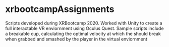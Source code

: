 # xrbootcampAssignments
Scripts developed during XRBootcamp 2020. Worked with Unity to create a full interactable VR enviornment using Oculus Quest. 
Sample scripts include a breakable cup, calculating the optimal velocity at which the should break when grabbed and smashed by the player in the virtual enviornment
